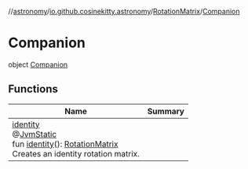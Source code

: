 //[astronomy](../../../../index.md)/[io.github.cosinekitty.astronomy](../../index.md)/[RotationMatrix](../index.md)/[Companion](index.md)

# Companion

object [Companion](index.md)

## Functions

| Name | Summary |
|---|---|
| [identity](identity.md)<br>@[JvmStatic](https://kotlinlang.org/api/latest/jvm/stdlib/kotlin-stdlib/kotlin.jvm/-jvm-static/index.html)<br>fun [identity](identity.md)(): [RotationMatrix](../index.md)<br>Creates an identity rotation matrix. |
